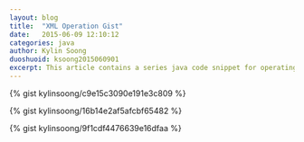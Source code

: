 ```yaml
---
layout: blog
title:  "XML Operation Gist"
date:   2015-06-09 12:10:12
categories: java
author: Kylin Soong
duoshuoid: ksoong2015060901
excerpt: This article contains a series java code snippet for operating XML File.
---
```


{% gist kylinsoong/c9e15c3090e191e3c809 %}

{% gist kylinsoong/16b14e2af5afcbf65482 %}

{% gist kylinsoong/9f1cdf4476639e16dfaa %}
